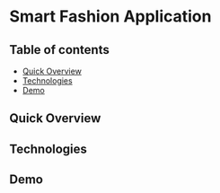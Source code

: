 # Smart Fashion Application  
## Table of contents
* [Quick Overview](#quick-overview)
* [Technologies](#technologies)
* [Demo](#demo)

## Quick Overview

## Technologies

## Demo

